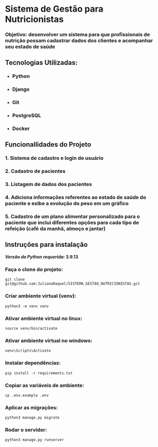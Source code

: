 # Sistema de Gestão para Nutricionistas

### **Objetivo:** desenvolver um sistema para que profissionais de nutrição possam cadastrar dados dos clientes e acompanhar seu estado de saúde

## Tecnologias Utilizadas:
* ### Python
* ### Django
* ### Git
* ### PostgreSQL
* ### Docker

## Funcionallidades do Projeto
### 1. Sistema de cadastro e login de usuário
### 2. Cadastro de pacientes
### 3. Listagem de dados dos pacientes
### 4. Adiciona informações referentes ao estado de saúde do paciente e exibe a evolução do peso em um gráfico
### 5. Cadastro de um plano alimentar personalizado para o paciente que inclui diferentes opções para cada tipo de refeição (café da manhã, almoço e jantar)

## Instruções para instalação

#### _Versão do Python requerida:_ 3.9.13

### Faça o clone do projeto:
```commandline
git clone git@github.com:JulianaRaquel/SISTEMA_GESTAO_NUTRICIONISTAS.git
```
### Criar ambiente virtual (venv):
```commandline
python3 -m venv venv
```
### Ativar ambiente virtual no linux:
```commandline
source venv/bin/activate
```
### Ativar ambiente virtual no windows:
```commandline
venv\Scripts\Activate
```
### Instalar dependências:
```commandline
pip install -r requirements.txt
```

### Copiar as variáveis de ambiente:
```commandline
cp .env.example .env
```
### Aplicar as migrações:
```commandline
python3 manage.py migrate
```
### Rodar o servidor:
```commandline
python3 manage.py runserver
```